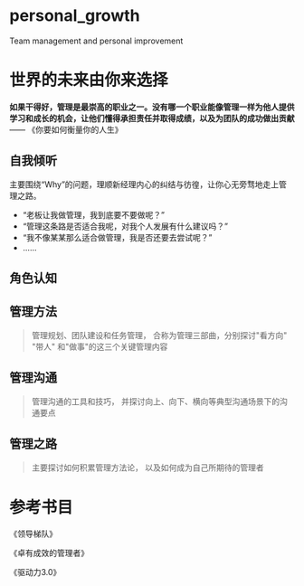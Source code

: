 <!--
 * @Author: your name
 * @Date: 2021-11-23 11:07:09
 * @LastEditTime: 2022-05-06 16:46:45
 * @LastEditors: zhaokang zhaokang1@xiaomi.com
 * @Description: 打开koroFileHeader查看配置 进行设置: https://github.com/OBKoro1/koro1FileHeader/wiki/%E9%85%8D%E7%BD%AE
 * @FilePath: /personal_growth/README.md
-->
# personal_growth
Team management and personal improvement

# 世界的未来由你来选择

<b> 如果干得好，管理是最崇高的职业之一。没有哪一个职业能像管理一样为他人提供学习和成长的机会，让他们懂得承担责任并取得成绩，以及为团队的成功做出贡献 </b> —— 《你要如何衡量你的人生》

##  自我倾听
主要围绕“Why”的问题，理顺新经理内心的纠结与彷徨，让你心无旁骛地走上管理之路。

- “老板让我做管理，我到底要不要做呢？”
- “管理这条路是否适合我呢，对我个人发展有什么建议吗？”
- “我不像某某那么适合做管理，我是否还要去尝试呢？”
- ……

## 角色认知

##  管理方法
> 管理规划、团队建设和任务管理， 合称为管理三部曲，分别探讨"看方向" "带人" 和"做事"的这三个关键管理内容

##  管理沟通
> 管理沟通的工具和技巧， 并探讨向上、向下、横向等典型沟通场景下的沟通要点

## 管理之路
> 主要探讨如何积累管理方法论， 以及如何成为自己所期待的管理者



# 参考书目
《领导梯队》

《卓有成效的管理者》

《驱动力3.0》

